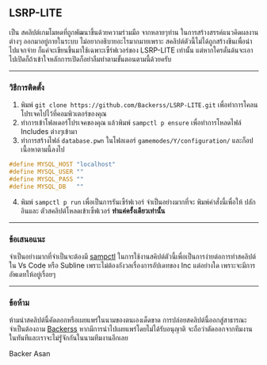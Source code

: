 ## LSRP-LITE

เป็น สคลิปต์เกมโมหดที่ถูกพัฒนาขึ้นด้วยความร่วมมือ จากหลายๆท่าน ในการสร้างสรรค์แนวคิดผลงานต่างๆ ออกมาอยู่ภายในระบบ ไม่อยากอธิบายอะไรมากมายเพราะ สคลิปต์ตัวนี้ไม่ได้ถูกสร้างขึนเพื่อนำไปแจกจ่าย ก็แค่จะเขียนขึ้นมาใช้เฉพาะเซืร์ฟเวอร์ของ LSRP-LITE เท่านั้น แต่หากใครดั่นด้นจะเอาไปเปิดก็ถ้าเข้าใจหลักการเปิดก็อย่าลืมทำตามขั้นตอนตามนี้ด้วยครับ

<hr>

### วิธีการติดตั้ง
1. พิมพ์ `git clone https://github.com/Backerss/LSRP-LITE.git` เพื่อทำการโคลนโปรเจคไปไว้ที่คอมพิวเตอร์ของคุณ
2. ทำการเข้าโฟลเดอร์โปรเจคของคุณ แล้วพิมพ์ `sampctl p ensure` เพื่อทำการโหลดไฟล์ Includes ต่างๆเข้ามา
3. ทำการสร้างไฟล์ `database.pwn` ในโฟลเดอร์ `gamemodes/Y/configuration/` และก็อปเนื้อหาตามนี้ลงไป
```C
#define MYSQL_HOST "localhost"
#define MYSQL_USER ""
#define MYSQL_PASS ""
#define MYSQL_DB   ""
```
4. พิมพ์ `sampctl p run` เพื่อเป็นการรันเซืร์ฟเวอร์ จำเป็นอย่างมากที่จะ พิมพ์คำสั่งนี้เพื่อให้ ปลักอินและ ตัวสคลิปต์โหลดเข้าเซืฟเวอร์ **ทำแค่ครั้งเดียวเท่านั้น**

<hr>

### ข้อเสนอแนะ

จำเป็นอย่างมากที่จำเป็นจะต้องมี [sampctl](https://github.com/Southclaws/sampctl) ในการใช้งานสคิปต์ตัวนี้เพื่อเป็นการง่ายต่อการทำสคลิปต์ใน Vs Code หรือ Subline เพราะไม่ต้องกังวลเรื่องการอัปเดทของ Inc แต่อย่างใด เพราะจะมีการอัพเดทให้อยู่เรื่อยๆ

<hr>

### ข้อห้าม

ห้ามนำสคลิปต์นี้คัดลอกหรือเผยแพร่ในนามของตนเองเด็ดขาด การปล่อยสคลิปต์นี้ออกสู่สาธารณะจำเป็นต้องถาม [Backerss](https://github.com/Backerss) หากมีการนำไปเผยแพร่โดยไม่ได้รับอนุญาติ จะถือว่าตัดออกจากทีมงานในทันทีและเราจะไม่รูัจักกันในนามทีมงานอีกเลย

Backer Asan
